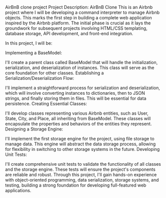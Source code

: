 AirBnB clone project
Project Description: AirBnB Clone
This is an Airbnb project where I will be developing a command interpreter to manage Airbnb objects. This marks the first step in building a complete web application inspired by the Airbnb platform. The initial phase is crucial as it lays the groundwork for subsequent projects involving HTML/CSS templating, database storage, API development, and front-end integration.

In this project, I will be:

Implementing a BaseModel:

I'll create a parent class called BaseModel that will handle the initialization, serialization, and deserialization of instances. This class will serve as the core foundation for other classes.
Establishing a Serialization/Deserialization Flow:

I'll implement a straightforward process for serialization and deserialization, which will involve converting instances to dictionaries, then to JSON strings, and finally storing them in files. This will be essential for data persistence.
Creating Essential Classes:

I'll develop classes representing various Airbnb entities, such as User, State, City, and Place, all inheriting from BaseModel. These classes will encapsulate the properties and behaviors of the entities they represent.
Designing a Storage Engine:

I'll implement the first storage engine for the project, using file storage to manage data. This engine will abstract the data storage process, allowing for flexibility in switching to other storage systems in the future.
Developing Unit Tests:

I'll create comprehensive unit tests to validate the functionality of all classes and the storage engine. These tests will ensure the project's components are reliable and robust.
Through this project, I'll gain hands-on experience with object-oriented programming, data serialization, storage systems, and testing, building a strong foundation for developing full-featured web applications.
